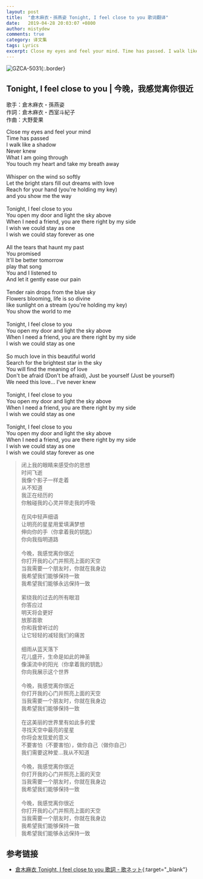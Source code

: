 ```yaml
---
layout: post
title:  "倉木麻衣・孫燕姿 Tonight, I feel close to you 歌词翻译"
date:   2019-04-28 20:03:07 +0800
author: mistydew
comments: true
category: 译文集
tags: Lyrics
excerpt: Close my eyes and feel your mind. Time has passed. I walk like a shadow. Never knew. What I am going through. You touch my heart and take my breath away.
---
```

![GZCA-5031](https://mistydew.github.io/assets/images/cover/misc/GZCA-5031.jpg){:.border}

## Tonight, I feel close to you | 今晚，我感觉离你很近

歌手：倉木麻衣・孫燕姿<br>
作詞：倉木麻衣・西室斗紀子<br>
作曲：大野愛果

<div class="lyric-original">
<p>
Close my eyes and feel your mind<br>
Time has passed<br>
I walk like a shadow<br>
Never knew<br>
What I am going through<br>
You touch my heart and take my breath away<br>
<br>
Whisper on the wind so softly<br>
Let the bright stars fill out dreams with love<br>
Reach for your hand (you're holding my key)<br>
and you show me the way<br>
<br>
Tonight, I feel close to you<br>
You open my door and light the sky above<br>
When I need a friend, you are there right by my side<br>
I wish we could stay as one<br>
I wish we could stay forever as one<br>
<br>
All the tears that haunt my past<br>
You promised<br>
It'll be better tomorrow<br>
play that song<br>
You and I listened to<br>
And let it gently ease our pain<br>
<br>
Tender rain drops from the blue sky<br>
Flowers blooming, life is so divine<br>
like sunlight on a stream (you're holding my key)<br>
You show the world to me<br>
<br>
Tonight, I feel close to you<br>
You open my door and light the sky above<br>
When I need a friend, you are there right by my side<br>
I wish we could stay as one<br>
<br>
So much love in this beautiful world<br>
Search for the brightest star in the sky<br>
You will find the meaning of love<br>
Don't be afraid (Don't be afraid), Just be yourself (Just be yourself)<br>
We need this love... I've never knew<br>
<br>
Tonight, I feel close to you<br>
You open my door and light the sky above<br>
When I need a friend, you are there right by my side<br>
I wish we could stay as one<br>
<br>
Tonight, I feel close to you<br>
You open my door and light the sky above<br>
When I need a friend, you are there right by my side<br>
I wish we could stay as one<br>
I wish we could stay forever as one
</p>
</div>

<div class="lyric-translation">
<blockquote>
闭上我的眼睛来感受你的思想<br>
时间飞逝<br>
我像个影子一样走着<br>
从不知道<br>
我正在经历的<br>
你触碰我的心灵并带走我的呼吸<br>
<br>
在风中轻声细语<br>
让明亮的星星用爱填满梦想<br>
伸向你的手（你拿着我的钥匙）<br>
你向我指明道路<br>
<br>
今晚，我感觉离你很近<br>
你打开我的心门并照亮上面的天空<br>
当我需要一个朋友时，你就在我身边<br>
我希望我们能够保持一致<br>
我希望我们能够永远保持一致<br>
<br>
萦绕我的过去的所有眼泪<br>
你答应过<br>
明天将会更好<br>
放那首歌<br>
你和我曾听过的<br>
让它轻轻的减轻我们的痛苦<br>
<br>
细雨从蓝天落下<br>
花儿盛开，生命是如此的神圣<br>
像溪流中的阳光（你拿着我的钥匙）<br>
你向我展示这个世界<br>
<br>
今晚，我感觉离你很近<br>
你打开我的心门并照亮上面的天空<br>
当我需要一个朋友时，你就在我身边<br>
我希望我们能够保持一致<br>
<br>
在这美丽的世界里有如此多的爱<br>
寻找天空中最亮的星星<br>
你将会发现爱的意义<br>
不要害怕（不要害怕），做你自己（做你自己）<br>
我们需要这种爱...我从不知道<br>
<br>
今晚，我感觉离你很近<br>
你打开我的心门并照亮上面的天空<br>
当我需要一个朋友时，你就在我身边<br>
我希望我们能够保持一致<br>
<br>
今晚，我感觉离你很近<br>
你打开我的心门并照亮上面的天空<br>
当我需要一个朋友时，你就在我身边<br>
我希望我们能够保持一致<br>
我希望我们能够永远保持一致
</blockquote>
</div>

## 参考链接

* [倉木麻衣 Tonight, I feel close to you 歌詞 - 歌ネット](https://www.uta-net.com/song/17658){:target="_blank"}
